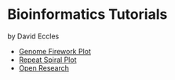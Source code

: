 # Bioinformatics Tutorials

by David Eccles

* [Genome Firework Plot](firework-plot)
* [Repeat Spiral Plot](repeat-spiral)
* [Open Research](open-research)
